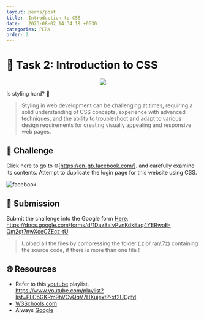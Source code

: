 ```yaml
---
layout: perns/post
title:  Introduction to CSS
date:   2023-08-02 14:34:19 +0530
categories: PERN
order: 2
---
```



# **:star2: Task 2: Introduction to CSS**

<p align="center">
    <img src="https://media3.giphy.com/media/yYSSBtDgbbRzq/giphy.gif?cid=ecf05e47iod46xu72ldef8csqwrl4veht7eu51u7h2dd3b4u&ep=v1_gifs_search&rid=giphy.gif&ct=g">
</p>

Is styling hard? 🤔

 > Styling in web development can be challenging at times, requiring a solid understanding of CSS concepts, experience with advanced techniques, and the ability to troubleshoot and adapt to various design requirements for creating visually appealing and responsive web pages.

## **:pushpin: Challenge**  
Click here to go to 🌐[https://en-gb.facebook.com/]. and carefully examine its contents. Attempt to duplicate the login page for this website using CSS.

 ![facebook]

## **📂 Submission**
Submit the challenge into the Google form [Here](https://docs.google.com/forms/d/1Daz8alvPvnKdkEaq4YERwoE-Qm2qt7nwXceCZEcz-tU). </br>
https://docs.google.com/forms/d/1Daz8alvPvnKdkEaq4YERwoE-Qm2qt7nwXceCZEcz-tU  

> Upload all the files by compressing the folder (.zip/.rar/.7z) containing the source code, if there is more than one file ! 

## **🌐 Resources**
 - Refer to this [youtube] playlist.<br/>
   https://www.youtube.com/playlist?list=PLCbGKRm9hVCyQqV7HXujextP-xt2UCgfd
 - [W3Schools.com]
 - Always [Google]


<!-- links -->
[https://en-gb.facebook.com/]: https://en-gb.facebook.com/
[facebook]:../assets/share/pern/task2/task2updated.png
[youtube]:https://www.youtube.com/playlist?list=PLCbGKRm9hVCyQqV7HXujextP-xt2UCgfd
[W3Schools.com]:https://www.w3schools.com/css/
[Google]:https://www.google.com/
[freecodecamp.com]:https://www.freecodecamp.org/news/learn-css/
[codecademy.com]:https://www.codecademy.com/learn/learn-css
